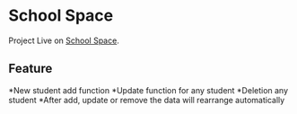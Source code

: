 # School Space

Project Live on [School Space](https://schoolspaces.netlify.app/).

## Feature
*New student add function
*Update function for any student
*Deletion any student
*After add, update or remove the data will rearrange automatically



